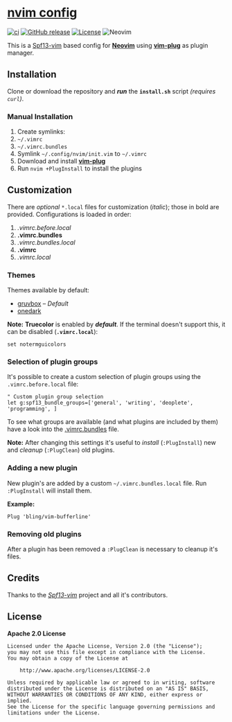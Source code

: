 # [nvim config](https://github.com/offa/nvim-config)

[![ci](https://github.com/offa/nvim-config/actions/workflows/ci.yml/badge.svg)](https://github.com/offa/nvim-config/actions/workflows/ci.yml)
[![GitHub release](https://img.shields.io/github/release/offa/nvim-config.svg)](https://github.com/offa/nvim-config/releases)
[![License](https://img.shields.io/badge/license-Apache2.0-yellow.svg)](LICENSE)
![Neovim](https://img.shields.io/badge/nvim-0.5.0+-green.svg)

This is a [Spf13-vim](https://github.com/spf13/spf13-vim) based config for [**Neovim**](https://neovim.io/) using [**vim-plug**](https://github.com/junegunn/vim-plug) as plugin manager.


## Installation

Clone or download the repository and ***run*** the **`install.sh`** script *(requires `curl`)*.


### Manual Installation

1. Create symlinks:
 1. `~/.vimrc`
 1. `~/.vimrc.bundles`
1. Symlink `~/.config/nvim/init.vim` to `~/.vimrc`
1. Download and install [**vim-plug**](https://github.com/junegunn/vim-plug)
1. Run `nvim +PlugInstall` to install the plugins


## Customization

There are *optional* `*.local` files for customization (*italic*); those in bold are provided. Configurations is loaded in order:

1. *.vimrc.before.local*
1. **.vimrc.bundles**
1. *.vimrc.bundles.local*
1. **.vimrc**
1. *.vimrc.local*

### Themes

Themes available by default:

- [gruvbox](https://github.com/morhetz/gruvbox) – *Default*
- [onedark](https://github.com/joshdick/onedark.vim)

**Note:** **Truecolor** is enabled by ***default***. If the terminal doesn't support this, it can be disabled (**`.vimrc.local`**):

```vim
set notermguicolors
```


### Selection of plugin groups

It's possible to create a custom selection of plugin groups using the `.vimrc.before.local` file:

```vim
" Custom plugin group selection
let g:spf13_bundle_groups=['general', 'writing', 'deoplete', 'programming', ]
```

To see what groups are available (and what plugins are included by them) have a look into the [.vimrc.bundles](./.vimrc.bundles) file.

**Note:** After changing this settings it's useful to *install* (`:PlugInstall`) new and *cleanup* (`:PlugClean`) old plugins.


### Adding a new plugin

New plugin's are added by a custom `~/.vimrc.bundles.local` file. Run `:PlugInstall` will install them.

**Example:**

```vim
Plug 'bling/vim-bufferline'
```


### Removing old plugins

After a plugin has been removed a `:PlugClean` is necessary to cleanup it's files.


## Credits

Thanks to the [*Spf13-vim*](https://github.com/spf13/spf13-vim) project and all it's contributors.


## License

**Apache 2.0 License**

    Licensed under the Apache License, Version 2.0 (the "License");
    you may not use this file except in compliance with the License.
    You may obtain a copy of the License at

        http://www.apache.org/licenses/LICENSE-2.0

    Unless required by applicable law or agreed to in writing, software
    distributed under the License is distributed on an "AS IS" BASIS,
    WITHOUT WARRANTIES OR CONDITIONS OF ANY KIND, either express or implied.
    See the License for the specific language governing permissions and
    limitations under the License.
